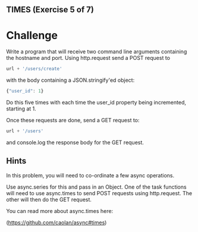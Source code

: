 ## TIMES (Exercise 5 of 7)

# Challenge

Write a program that will receive two command line arguments containing
the hostname and port. Using http.request send a POST request to

```js
url + '/users/create'
```

with the body containing a JSON.stringify'ed object:

```js
{"user_id": 1}
```

Do this five times with each time the user_id property being incremented,
starting at 1.

Once these requests are done, send a GET request to:

```js
url + '/users'
```

and console.log the response body for the GET request.

## Hints

In this problem, you will need to co-ordinate a few async operations.

Use async.series for this and pass in an Object. One of the task functions
will need to use async.times to send POST requests using http.request. The
other will then do the GET request.

You can read more about async.times here:

(https://github.com/caolan/async#times)
